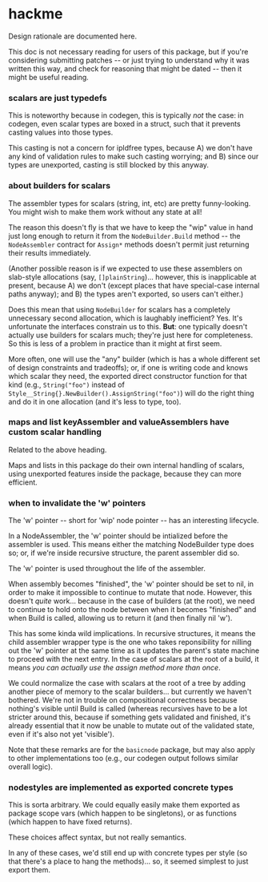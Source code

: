 hackme
======

Design rationale are documented here.

This doc is not necessary reading for users of this package,
but if you're considering submitting patches -- or just trying to understand
why it was written this way, and check for reasoning that might be dated --
then it might be useful reading.

### scalars are just typedefs

This is noteworthy because in codegen, this is typically *not* the case:
in codegen, even scalar types are boxed in a struct, such that it prevents
casting values into those types.

This casting is not a concern for ipldfree types, because
A) we don't have any kind of validation rules to make such casting worrying; and
B) since our types are unexported, casting is still blocked by this anyway.

### about builders for scalars

The assembler types for scalars (string, int, etc) are pretty funny-looking.
You might wish to make them work without any state at all!

The reason this doesn't fly is that we have to keep the "wip" value in hand
just long enough to return it from the `NodeBuilder.Build` method -- the
`NodeAssembler` contract for `Assign*` methods doesn't permit just returning
their results immediately.

(Another possible reason is if we expected to use these assemblers on
slab-style allocations (say, `[]plainString`)...
however, this is inapplicable at present, because
A) we don't (except places that have special-case internal paths anyway); and
B) the types aren't exported, so users can't either.)

Does this mean that using `NodeBuilder` for scalars has a completely
unnecessary second allocation, which is laughably inefficient?  Yes.
It's unfortunate the interfaces constrain us to this.
**But**: one typically doesn't actually use builders for scalars much;
they're just here for completeness.
So this is less of a problem in practice than it might at first seem.

More often, one will use the "any" builder (which is has a whole different set
of design constraints and tradeoffs);
or, if one is writing code and knows which scalar they need, the exported
direct constructor function for that kind
(e.g., `String("foo")` instead of `Style__String{}.NewBuilder().AssignString("foo")`)
will do the right thing and do it in one allocation (and it's less to type, too).

### maps and list keyAssembler and valueAssemblers have custom scalar handling

Related to the above heading.

Maps and lists in this package do their own internal handling of scalars,
using unexported features inside the package, because they can more efficient.

### when to invalidate the 'w' pointers

The 'w' pointer -- short for 'wip' node pointer -- has an interesting lifecycle.

In a NodeAssembler, the 'w' pointer should be intialized before the assembler is used.
This means either the matching NodeBuilder type does so; or,
if we're inside recursive structure, the parent assembler did so.

The 'w' pointer is used throughout the life of the assembler.

When assembly becomes "finished", the 'w' pointer should be set to nil,
in order to make it impossible to continue to mutate that node.
However, this doesn't *quite* work... because in the case of builders (at the root),
we need to continue to hold onto the node between when it becomes "finished"
and when Build is called, allowing us to return it (and then finally nil 'w').

This has some kinda wild implications.  In recursive structures, it means the
child assembler wrapper type is the one who takes reponsibility for nilling out
the 'w' pointer at the same time as it updates the parent's state machine to
proceed with the next entry.  In the case of scalars at the root of a build,
it means *you can actually use the assign method more than once*.

We could normalize the case with scalars at the root of a tree by adding another
piece of memory to the scalar builders... but currently we haven't bothered.
We're not in trouble on compositional correctness because nothing's visible
until Build is called (whereas recursives have to be a lot stricter around this,
because if something gets validated and finished, it's already essential that
it now be unable to mutate out of the validated state, even if it's also not
yet 'visible').

Note that these remarks are for the `basicnode` package, but may also
apply to other implementations too (e.g., our codegen output follows similar
overall logic).

### nodestyles are implemented as exported concrete types

This is sorta arbitrary.  We could equally easily make them exported as
package scope vars (which happen to be singletons), or as functions
(which happen to have fixed returns).

These choices affect syntax, but not really semantics.

In any of these cases, we'd still end up with concrete types per style
(so that there's a place to hang the methods)... so, it seemed simplest
to just export them.
